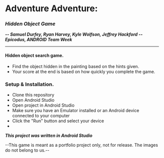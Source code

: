 # Adventure Adventure:
### *Hidden Object Game*
***-- Samuel Durfey, Ryan Harvey, Kyle Wolfson, Jeffrey Hackford -- Epicodus, ANDROID Team Week***
****

#### Hidden object search game.

- Find the object hidden in the painting based on the hints given.
- Your score at the end is based on how quickly you complete the game.


### Setup & Installation.

* Clone this repository
* Open Android Studio
* Open project in Android Studio
* Make sure you have an Emulator installed or an Android device connected to your computer
* Click the "Run" button and select your device
* 
***This project was written in Android Studio***

--This game is meant as a portfolio project only, not for release.  The images do not belong to us.--
